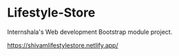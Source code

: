 # Lifestyle-Store
Internshala's Web development Bootstrap module project.

https://shivamlifestylestore.netlify.app/
